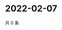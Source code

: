 # 2022-02-07

共 0 条

<!-- BEGIN WEIBO -->
<!-- 最后更新时间 Mon Feb 07 2022 16:14:04 GMT+0800 (China Standard Time) -->

<!-- END WEIBO -->
